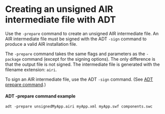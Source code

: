 # Creating an unsigned AIR intermediate file with ADT

<div>

Use the `-prepare` command to create an unsigned AIR intermediate file. An AIR
intermediate file must be signed with the ADT `-sign` command to produce a valid
AIR installation file.

The `-prepare` command takes the same flags and parameters as the `-package`
command (except for the signing options). The only difference is that the output
file is not signed. The intermediate file is generated with the filename
extension: `airi`.

To sign an AIR intermediate file, use the ADT `-sign` command. (See
[ADT prepare command](WS901d38e593cd1bac1e63e3d128fc240122-7fff.html).)

<div>

#### ADT -prepare command example

    adt -prepare unsignedMyApp.airi myApp.xml myApp.swf components.swc

</div>

</div>

<div>

<div>



</div>

</div>
